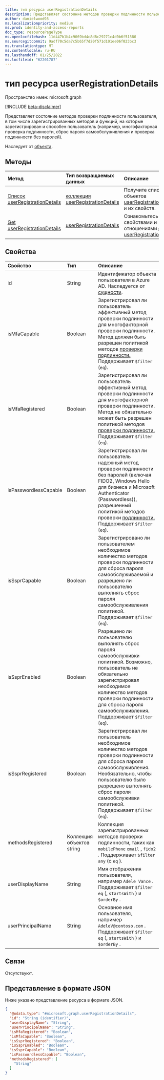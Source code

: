 ```yaml
---
title: тип ресурса userRegistrationDetails
description: Представляет состояние методов проверки подлинности пользователя, в том числе зарегистрированных методов и функций, на которые зарегистрирован и способен пользователь (например, многофакторная проверка подлинности, сброс пароля самообслуживления и проверка подлинности без паролей).
author: danielwood95
ms.localizationpriority: medium
ms.prod: identity-and-access-reports
doc_type: resourcePageType
ms.openlocfilehash: 11d447b1b4c9069bd4c8d8c29271c4d0b6f51380
ms.sourcegitcommit: 9adf70c5da7c5b65f7d20f571d101ee06f023bc3
ms.translationtype: MT
ms.contentlocale: ru-RU
ms.lasthandoff: 01/25/2022
ms.locfileid: "62201787"
---
```

# <a name="userregistrationdetails-resource-type"></a>тип ресурса userRegistrationDetails

Пространство имен: microsoft.graph

[!INCLUDE [beta-disclaimer](../../includes/beta-disclaimer.md)]

Представляет состояние методов проверки подлинности пользователя, в том числе зарегистрированных методов и функций, на которые зарегистрирован и способен пользователь (например, многофакторная проверка подлинности, сброс пароля самообслуживления и проверка подлинности без паролей).

Наследует от [объекта](../resources/entity.md).

## <a name="methods"></a>Методы
|Метод|Тип возвращаемых данных|Описание|
|:---|:---|:---|
|[Список userRegistrationDetails](../api/authenticationmethodsroot-list-userregistrationdetails.md)|[коллекция userRegistrationDetails](../resources/userregistrationdetails.md)|Получите список объектов [userRegistrationDetails](../resources/userregistrationdetails.md) и их свойств.|
|[Get userRegistrationDetails](../api/userregistrationdetails-get.md)|[userRegistrationDetails](../resources/userregistrationdetails.md)|Ознакомьтесь с свойствами и отношениями [объекта userRegistrationDetails.](../resources/userregistrationdetails.md)|

## <a name="properties"></a>Свойства
|Свойство|Тип|Описание|
|:---|:---|:---|
|id|String|Идентификатор объекта пользователя в Azure AD. Наследуется от [сущности](../resources/entity.md).|
|isMfaCapable|Boolean|Зарегистрировал ли пользователь эффективный метод проверки подлинности для многофакторной проверки подлинности. Метод должен быть разрешен политикой методов [проверки подлинности.](../resources/authenticationmethodspolicy.md) Поддерживает `$filter` (`eq`).|
|isMfaRegistered|Boolean|Зарегистрировал ли пользователь эффективный метод проверки подлинности для многофакторной проверки подлинности. Метод не обязательно может быть разрешен политикой методов [проверки подлинности.](../resources/authenticationmethodspolicy.md)  Поддерживает `$filter` (`eq`).|
|isPasswordlessCapable|Boolean|Зарегистрировал ли пользователь надежный метод проверки подлинности без паролей (включая FIDO2, Windows Hello для бизнеса и Microsoft Authenticator (Passwordless)), разрешенный политикой методов проверки [подлинности.](../resources/authenticationmethodspolicy.md) Поддерживает `$filter` (`eq`).|
|isSsprCapable|Boolean|Зарегистрировано ли пользователем необходимое количество методов проверки подлинности для сброса пароля самообслуживаемой и разрешено ли пользователю выполнять сброс пароля самообслуживления политикой. Поддерживает `$filter` (`eq`).|
|isSsprEnabled|Boolean|Разрешено ли пользователю выполнять сброс пароля самообслуживки политикой. Возможно, пользователь не обязательно зарегистрировал необходимое количество методов проверки подлинности для сброса пароля самообслуживления. Поддерживает `$filter` (`eq`).|
|isSsprRegistered|Boolean|Зарегистрировал ли пользователь необходимое количество методов проверки подлинности для сброса пароля самообслуживления. Необязательно, чтобы пользователю было разрешено выполнять сброс пароля самообслуживки политикой. Поддерживает `$filter` (`eq`).|
|methodsRegistered|Коллекция объектов string|Коллекция зарегистрированных методов проверки подлинности, таких как `mobilePhone` `email` , `fido2` . Поддерживает `$filter` `any` (с `eq` ).|
|userDisplayName|String| Имя отображения пользователя, например `Adele Vance` . Поддерживает `$filter` `eq` (, `startsWith` ) и `$orderBy` .|
|userPrincipalName|String|Основное имя пользователя, например `AdeleV@contoso.com` . Поддерживает `$filter` `eq` (, `startsWith` ) и `$orderBy` .|

## <a name="relationships"></a>Связи
Отсутствуют.

## <a name="json-representation"></a>Представление в формате JSON
Ниже указано представление ресурса в формате JSON.
<!-- {
  "blockType": "resource",
  "keyProperty": "id",
  "@odata.type": "microsoft.graph.userRegistrationDetails",
  "baseType": "microsoft.graph.entity",
  "openType": false
}
-->
``` json
{
  "@odata.type": "#microsoft.graph.userRegistrationDetails",
  "id": "String (identifier)",
  "userDisplayName": "String",
  "userPrincipalName": "String",
  "isMfaRegistered": "Boolean",
  "isMfaCapable": "Boolean",
  "isSsprRegistered": "Boolean",
  "isSsprEnabled": "Boolean",
  "isSsprCapable": "Boolean",
  "isPasswordlessCapable": "Boolean",
  "methodsRegistered": [
    "String"
  ]
}
```

